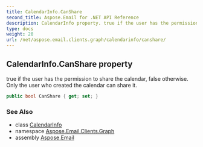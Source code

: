 ```yaml
---
title: CalendarInfo.CanShare
second_title: Aspose.Email for .NET API Reference
description: CalendarInfo property. true if the user has the permission to share the calendar false otherwise. Only the user who created the calendar can share it
type: docs
weight: 20
url: /net/aspose.email.clients.graph/calendarinfo/canshare/
---
```

## CalendarInfo.CanShare property

true if the user has the permission to share the calendar, false otherwise. Only the user who created the calendar can share it.

```csharp
public bool CanShare { get; set; }
```

### See Also

* class [CalendarInfo](../)
* namespace [Aspose.Email.Clients.Graph](../../calendarinfo/)
* assembly [Aspose.Email](../../../)



